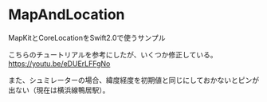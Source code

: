 # MapAndLocation
MapKitとCoreLocationをSwift2.0で使うサンプル

こちらのチュートリアルを参考にしたが、いくつか修正している。 
https://youtu.be/eDUErLFFgNo 

また、シュミレーターの場合、緯度経度を初期値と同じにしておかないとピンが出ない（現在は横浜線鴨居駅）。
